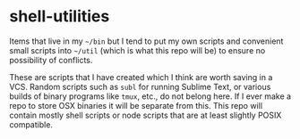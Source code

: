 shell-utilities
===============

Items that live in my `~/bin` but I tend to put my own scripts and convenient small scripts into `~/util` (which is what this repo will be) to ensure no possibility of conflicts.

These are scripts that I have created which I think are worth saving in a VCS. Random scripts such as `subl` for running Sublime Text, or various builds of binary programs like `tmux`, etc., do not belong here. If I ever make a repo to store OSX binaries it will be separate from this. This repo will contain mostly shell scripts or node scripts that are at least slightly POSIX compatible.